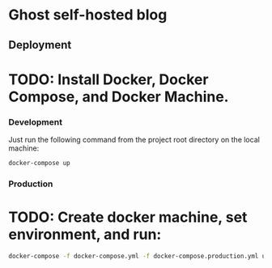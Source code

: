 # Ghost self-hosted blog

## Deployment

# TODO: Install Docker, Docker Compose, and Docker Machine.

### Development

Just run the following command from the project root directory on the local machine:
```bash
docker-compose up
```

### Production

# TODO: Create docker machine, set environment, and run:

```bash
docker-compose -f docker-compose.yml -f docker-compose.production.yml up -d
```

